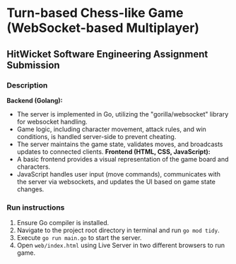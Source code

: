 # Turn-based Chess-like Game (WebSocket-based Multiplayer)

## HitWicket Software Engineering Assignment Submission

### Description
**Backend (Golang):**
- The server is implemented in Go, utilizing the "gorilla/websocket" library for websocket handling.
- Game logic, including character movement, attack rules, and win conditions, is handled server-side to prevent cheating.
- The server maintains the game state, validates moves, and broadcasts updates to connected clients.
**Frontend (HTML, CSS, JavaScript):**
- A basic frontend provides a visual representation of the game board and characters.
- JavaScript handles user input (move commands), communicates with the server via websockets, and updates the UI based on game state changes.

### Run instructions
1. Ensure Go compiler is installed.
2. Navigate to the project root directory in terminal and run `go mod tidy`.
3. Execute `go run main.go` to start the server.
4. Open `web/index.html` using Live Server in two different browsers to run game. 
